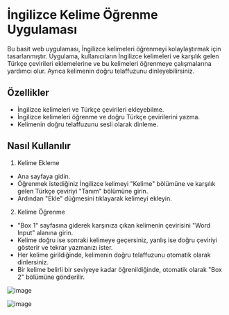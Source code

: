 # İngilizce Kelime Öğrenme Uygulaması

Bu basit web uygulaması, İngilizce kelimeleri öğrenmeyi kolaylaştırmak için tasarlanmıştır. Uygulama, kullanıcıların İngilizce kelimeleri ve karşılık gelen Türkçe çevirileri eklemelerine ve bu kelimeleri öğrenmeye çalışmalarına yardımcı olur. Ayrıca kelimenin doğru telaffuzunu dinleyebilirsiniz.

## Özellikler

-   İngilizce kelimeleri ve Türkçe çevirileri ekleyebilme.
-   İngilizce kelimeleri öğrenme ve doğru Türkçe çevirilerini yazma.
-   Kelimenin doğru telaffuzunu sesli olarak dinleme.

## Nasıl Kullanılır

1. Kelime Ekleme

-   Ana sayfaya gidin.
-   Öğrenmek istediğiniz İngilizce kelimeyi "Kelime" bölümüne ve karşılık gelen Türkçe çeviriyi "Tanım" bölümüne girin.
-   Ardından "Ekle" düğmesini tıklayarak kelimeyi ekleyin.

2. Kelime Öğrenme

-   "Box 1" sayfasına giderek karşınıza çıkan kelimenin çevirisini "Word Input" alanına girin.
-   Kelime doğru ise sonraki kelimeye geçersiniz, yanlış ise doğru çeviriyi gösterir ve tekrar yazmanızı ister.
-   Her kelime girildiğinde, kelimenin doğru telaffuzunu otomatik olarak dinlersiniz.
-   Bir kelime belirli bir seviyeye kadar öğrenildiğinde, otomatik olarak "Box 2" bölümüne gönderilir.

![image](https://github.com/ferhatkplnn/wordLearningBox/assets/29931637/1c8356e1-a46d-44a4-b1da-1c6ba1667444)


![image](https://github.com/ferhatkplnn/wordLearningBox/assets/29931637/fd2d0ea4-2951-4bdc-b03c-7225cbc2e0ca)
